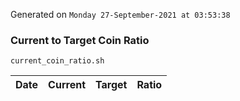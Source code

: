 Generated on `Monday 27-September-2021 at 03:53:38`

### Current to Target Coin Ratio
`current_coin_ratio.sh`

Date|Current|Target|Ratio
---|---|---|---
